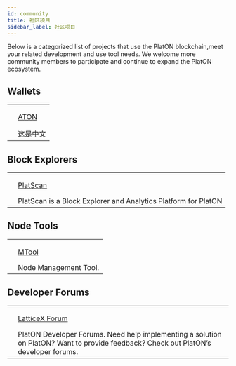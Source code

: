 ```yaml
---
id: community
title: 社区项目
sidebar_label: 社区项目
---
```


Below is a categorized list of projects that use the PlatON blockchain,meet your related development and use tool needs. We welcome more community members to participate and continue to expand the PlatON ecosystem.

## Wallets
<table class="commmunity-table">
    <tr>
        <td><img alt="" src="/Docs/img/logo.png"></td>
        <td>
            <p class="color"><a href="https://platscan.test.platon.network/"> ATON</a></p>
            这是中文
        </td>
    </tr>
</table>

## Block Explorers
<table class="commmunity-table">
    <tr>
        <td><img alt="" src="/Docs/img/logo.png"></td>
        <td>
            <p class="color"><a href="https://platscan.test.platon.network/"> PlatScan</a></p>
            PlatScan is a Block Explorer and Analytics Platform for PlatON
        </td>
    </tr>
</table>

## Node Tools
<table class="commmunity-table">
    <tr>
        <td><img alt="" src="/Docs/img/logo.png"></td>
        <td>
            <p class="color"><a href="https://platscan.test.platon.network/">MTool</a></p>
            Node Management Tool.
        </td>
    </tr>
</table>

## Developer Forums
<table class="commmunity-table">
    <tr>
        <td><img alt="" src="/Docs/img/logo.png"></td>
        <td>
            <p class="color"><a href="https://platscan.test.platon.network/">LatticeX Forum</a></p>
            PlatON Developer Forums. Need help implementing a solution on PlatON? Want to provide feedback?  Check out PlatON’s developer forums.
        </td>
    </tr>
</table>